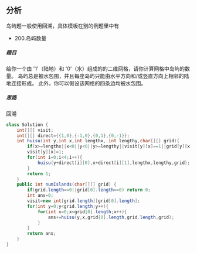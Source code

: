 ## 分析
岛屿题一般使用回溯，具体模板在别的例题里中有

*  200.岛屿数量
##### 题目
给你一个由 '1'（陆地）和 '0'（水）组成的的二维网格，请你计算网格中岛屿的数量。
岛屿总是被水包围，并且每座岛屿只能由水平方向和/或竖直方向上相邻的陆地连接形成。
此外，你可以假设该网格的四条边均被水包围。

##### 思路
回溯
```java
class Solution {
    int[][] visit;
    int[][] direct={{1,0},{-1,0},{0,1},{0,-1}};
    int huisu(int y,int x,int lengthx, int lengthy,char[][] grid){
        if(x>=lengthx||x<0||y<0||y>=lengthy||visit[y][x]==1||grid[y][x]!='1') return 0;
        visit[y][x]=1;
        for(int i=0;i<4;i++){
            huisu(y+direct[i][0],x+direct[i][1],lengthx,lengthy,grid);
        }
        return 1;
    }
    public int numIslands(char[][] grid) {
        if(grid.length==0||grid[0].length==0) return 0;
        int ans=0;
        visit=new int[grid.length][grid[0].length];
        for(int y=0;y<grid.length;y++){
            for(int x=0;x<grid[0].length;x++){
                ans+=huisu(y,x,grid[0].length,grid.length,grid);
            }
        }
        return ans;
    }
}
```
